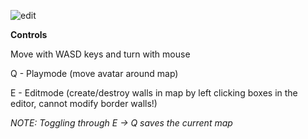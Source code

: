 
![edit](https://github.com/Bubbq/Game-Engine-Editor/assets/134325235/2e18487d-96bc-479b-a79e-393f9d781bff)

**Controls**

Move with WASD keys and turn with mouse

Q - Playmode (move avatar around map)

E - Editmode (create/destroy walls in map by left clicking boxes in the editor, cannot modify border walls!)  


*NOTE: Toggling through E -> Q saves the current map*
